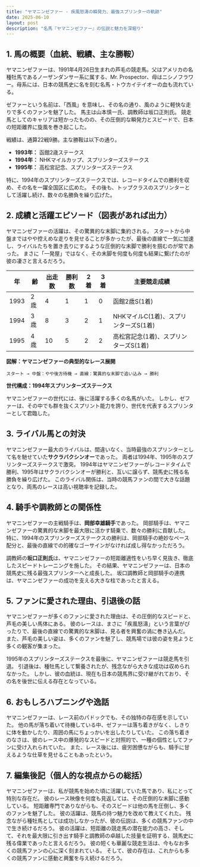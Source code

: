 ```yaml
---
title: "ヤマニンゼファー - 疾風怒濤の瞬発力、最強スプリンターの軌跡"
date: 2025-06-10
layout: post
description: "名馬『ヤマニンゼファー』の伝説と魅力を深堀り"
---
```


## 1. 馬の概要（血統、戦績、主な勝鞍）

ヤマニンゼファーは、1991年4月26日生まれの芦毛の競走馬。父はアメリカの名種牡馬であるノーザンダンサー系に属する、Mr. Prospector、母はニシノフラワー。母系には、日本の競馬史に名を刻む名馬・トウカイテイオーの血も流れている。  

ゼファーという名前は、「西風」を意味し、その名の通り、風のように軽快な走りで多くのファンを魅了した。  馬主は山本慎一氏、調教師は坂口正則氏。  競走馬としてのキャリアは短かったものの、その圧倒的な瞬発力とスピードで、日本の短距離界に旋風を巻き起こした。

戦績は、通算22戦9勝。主な勝鞍は以下の通り。

* **1993年：**  函館2歳ステークス
* **1994年：**  NHKマイルカップ、スプリンターズステークス
* **1995年：**  高松宮記念、スプリンターズステークス

特に、1994年のスプリンターズステークスでは、レコードタイムでの勝利を収め、その名を一躍全国区に広めた。  その後も、トップクラスのスプリンターとして活躍し続け、数々の名勝負を繰り広げた。


## 2. 成績と活躍エピソード（図表があれば出力）

ヤマニンゼファーの活躍は、その驚異的な末脚に集約される。  スタートから中盤まではやや控えめな走りを見せることが多かったが、最後の直線で一気に加速し、ライバルたちを置き去りにするような圧倒的な末脚で勝利を掴むのが常であった。  まさに「一発屋」ではなく、その末脚を何度も何度も結果に繋げたのが彼の凄さと言えるだろう。

| 年 | 齢 | 出走数 | 勝利数 | 2着 | 3着 | 主要競走成績 |
|---|---|---|---|---|---|---|
| 1993 | 2歳 | 4 | 1 | 1 | 0 | 函館2歳S(1着) |
| 1994 | 3歳 | 8 | 3 | 2 | 1 | NHKマイルC(1着)、スプリンターズS(1着) |
| 1995 | 4歳 | 10 | 5 | 2 | 2 | 高松宮記念(1着)、スプリンターズS(1着) |


**図解：ヤマニンゼファーの典型的なレース展開**

```
スタート → 中盤：やや後方待機 → 直線：驚異的な末脚で追い込み → 勝利
```

**世代構成：1994年スプリンターズステークス**

ヤマニンゼファーの世代には、後に活躍する多くの名馬がいた。  しかし、ゼファーは、その中でも群を抜くスプリント能力を誇り、世代を代表するスプリンターとして君臨した。


## 3. ライバル馬との対決

ヤマニンゼファー最大のライバルは、間違いなく、当時最強のスプリンターとして名を馳せていた**サクラバクシンオー**であった。  両者は1994年、1995年のスプリンターズステークスで激突。  1994年はヤマニンゼファーがレコードタイムで勝利、1995年はサクラバクシンオーが勝利と、互いに譲らず、競馬史に残る名勝負を繰り広げた。  このライバル関係は、当時の競馬ファンの間で大きな話題となり、両馬のレースは高い視聴率を記録した。


## 4. 騎手や調教師との関係性

ヤマニンゼファーの主戦騎手は、**岡部幸雄騎手**であった。  岡部騎手は、ヤマニンゼファーの驚異的な末脚を最大限に活かす騎乗で、数々の勝利に貢献した。  特に、1994年のスプリンターズステークスの勝利は、岡部騎手の絶妙なペース配分と、最後の直線での的確なゴーサインがなければ成し得なかっただろう。  

調教師の**坂口正則氏**は、ヤマニンゼファーの短距離適性をいち早く見抜き、徹底したスピードトレーニングを施した。  その結果、ヤマニンゼファーは、日本の競馬史に残る最強スプリンターへと成長した。  坂口調教師と岡部騎手の連携は、ヤマニンゼファーの成功を支える大きな柱であったと言える。


## 5. ファンに愛された理由、引退後の話

ヤマニンゼファーが多くのファンに愛された理由は、その圧倒的なスピードと、芦毛の美しい馬体にある。  彼のレースは、まさに「疾風怒濤」という言葉がぴったりで、最後の直線での驚異的な末脚は、見る者を興奮の渦に巻き込んだ。  また、芦毛の美しい姿は、多くのファンを魅了し、競馬場では彼の姿を見ようと多くの観客が集まった。

1995年のスプリンターズステークスを最後に、ヤマニンゼファーは競走馬を引退。  引退後は、種牡馬として繋養されたが、残念ながら大きな成功は収められなかった。  しかし、彼の血統は、現在も日本の競馬界に受け継がれており、その名を後世に伝える存在となっている。


## 6. おもしろハプニングや逸話

ヤマニンゼファーは、レース前のパドックでも、その独特の存在感を示していた。  他の馬が落ち着いて待機している中、ゼファーは落ち着きがなく、しきりに体を動かしたり、周囲の馬にちょっかいを出したりしていた。  この落ち着きのなさは、彼のレース中の爆発的なスピードと対照的で、一種の個性としてファンに受け入れられていた。  また、レース後には、疲労困憊ながらも、騎手に甘えるような仕草を見せることもあったという。


## 7. 編集後記（個人的な視点からの総括）

ヤマニンゼファーは、私が競馬を始めた頃に活躍していた馬であり、私にとって特別な存在だ。  彼のレース映像を何度も見返しては、その圧倒的な末脚に感動している。  短距離専門でありながらも、そのスピードは他の馬を圧倒し、多くのファンを魅了した。  彼の活躍は、競馬の持つ魅力を改めて教えてくれた。  残念ながら種牡馬としては成功しなかったが、彼の伝説は、多くの競馬ファンの中で生き続けるだろう。  彼の活躍は、短距離の競走馬の潜在能力の高さ、そして、それを最大限に引き出す騎手と調教師の卓越した技量を証明する、競馬史に残る偉業であったと言えるだろう。  彼の短くも華麗な競走生活は、今もなお多くの競馬ファンの心に深く刻まれている。  そして、彼の存在は、これからも多くの競馬ファンに感動と興奮を与え続けるだろう。
